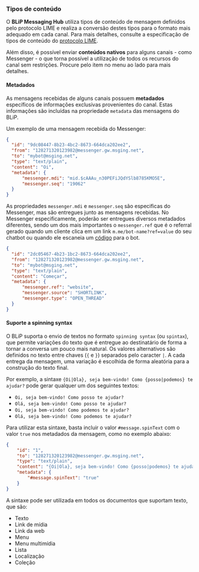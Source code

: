 ### Tipos de conteúdo

O **BLiP Messaging Hub** utiliza tipos de conteúdo de mensagem definidos pelo protocolo LIME e realiza a conversão destes tipos para o formato mais adequado em cada canal. Para mais detalhes, consulte a especificação de tipos de conteúdo do [protocolo LIME](http://limeprotocol.org/content-types.html).

Além disso, é possível enviar **conteúdos nativos** para alguns canais - como Messenger - o que torna possível a utilização de todos os recursos do canal sem restrições. Procure pelo item no menu ao lado para mais detalhes.

#### Metadados

As mensagens recebidas de alguns canais possuem **metadados** específicos de informações exclusivas provenientes do canal. Estas informações são incluídas na propriedade `metadata` das mensagens do BLiP.

Um exemplo de uma mensagem recebida do Messenger:

```json
{ 
  "id": "9dc08447-8b23-4bc2-8673-664dca202ee2",
  "from": "128271320123982@messenger.gw.msging.net",
  "to": "mybot@msging.net",
  "type": "text/plain",
  "content": "Oi",
  "metadata": {
      "messenger.mdi": "mid.$cAAAu_n30PEFiJQdYSlb8785KMO5E",
      "messenger.seq": "19062"
  }    
}
```
As propriedades `messenger.mdi` e `messenger.seq` são especificas do Messenger, mas são entregues junto as mensagens recebidas. No Messenger especificamente, poderão ser entregues diversos metadados diferentes, sendo um dos mais importantes o `messenger.ref` que é o referral gerado quando um cliente clica em um link `m.me/bot-name?ref=value` do seu chatbot ou quando ele escaneia um [código](https://developers.facebook.com/docs/messenger-platform/messenger-code) para o bot. 

```json
{ 
  "id": "2dc05467-4b23-1bc2-8673-664dca202ee2",
  "from": "128271320123982@messenger.gw.msging.net",
  "to": "mybot@msging.net",
  "type": "text/plain",
  "content": "Começar",
  "metadata": {
      "messenger.ref": "website",
      "messenger.source": "SHORTLINK",
      "messenger.type": "OPEN_THREAD"
  }    
}
```

#### Suporte a spinning syntax

O BLiP suporta o envio de textos no formato `spinning syntax` (ou `spintax`), que permite variações do texto que é entregue ao destinatário de forma a tornar a conversa um pouco mais natural. Os valores alternativos são definidos no texto entre chaves (`{` e `}`) separados pelo caracter `|`. A cada entrega da mensagem, uma variação é escolhida de forma aleatória para a construção do texto final.

Por exemplo, a sintaxe `{Oi|Ola}, seja bem-vindo! Como {posso|podemos} te ajudar?` pode gerar qualquer um dos seguintes textos:

- `Oi, seja bem-vindo! Como posso te ajudar?`
- `Olá, seja bem-vindo! Como posso te ajudar?`
- `Oi, seja bem-vindo! Como podemos te ajudar?`
- `Olá, seja bem-vindo! Como podemos te ajudar?`

Para utilizar esta sintaxe, basta incluir o valor `#message.spinText` com o valor `true` nos metadados da mensagem, como no exemplo abaixo:

```json
{
    "id": "1",
    "to": "128271320123982@messenger.gw.msging.net",
    "type": "text/plain",
    "content": "{Oi|Ola}, seja bem-vindo! Como {posso|podemos} te ajudar?",
    "metadata": {
        "#message.spinText": "true"
    }
}
```

A sintaxe pode ser utilizada em todos os documentos que suportam texto, que são:

- Texto
- Link de mídia
- Link da web
- Menu
- Menu multimídia
- Lista
- Localização
- Coleção
